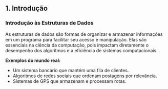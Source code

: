 ## 1. Introdução

### Introdução às Estruturas de Dados

As estruturas de dados são formas de organizar e armazenar informações em um programa para facilitar seu acesso e manipulação. Elas são essenciais na ciência da computação, pois impactam diretamente o desempenho dos algoritmos e a eficiência de sistemas computacionais.

**Exemplos do mundo real:**
- Um sistema bancário que mantém uma fila de clientes.
- Algoritmos de redes sociais que ordenam postagens por relevância.
- Sistemas de GPS que armazenam e processam rotas.
